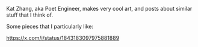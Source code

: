 Kat Zhang, aka Poet Engineer, makes very cool art, and posts about similar stuff that I think of. 

Some pieces that I particularly like:

https://x.com/i/status/1843183097975881889
